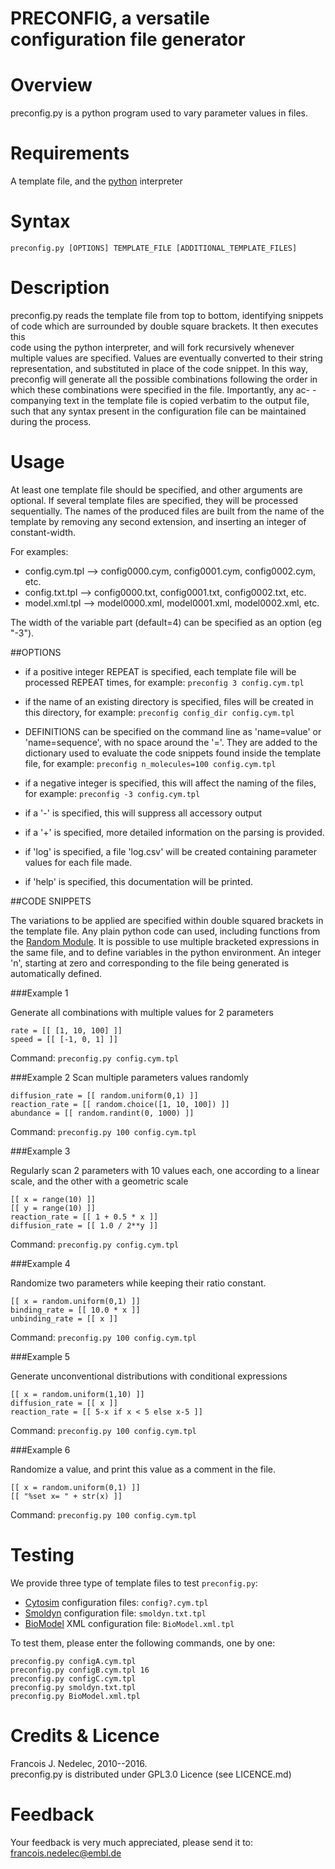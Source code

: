 # PRECONFIG, a versatile configuration file generator

# Overview

preconfig.py is a python program used to vary parameter values in files.

# Requirements

A template file, and the [python](https://www.python.org) interpreter

# Syntax

    preconfig.py [OPTIONS] TEMPLATE_FILE [ADDITIONAL_TEMPLATE_FILES]

# Description

  preconfig.py reads the template file from top to bottom, identifying snippets 
  of code which are surrounded by double square brackets. It then executes this  
  code using the python interpreter, and will fork recursively whenever multiple 
  values are specified. Values are eventually converted to their string 
  representation, and substituted in place of the code snippet. In this way,
  preconfig will generate all the possible combinations following the order in 
  which these combinations were specified in the file. Importantly, any ac-
  -companying text in the template file is copied verbatim to the output file, 
  such that any syntax present in the configuration file can be maintained 
  during the process.

# Usage

At least one template file should be specified, and other arguments are optional.
If several template files are specified, they will be processed sequentially.
The names of the produced files are built from the name of the template
by removing any second extension, and inserting an integer of constant-width.

For examples:

- config.cym.tpl --> config0000.cym, config0001.cym, config0002.cym, etc.
- config.txt.tpl --> config0000.txt, config0001.txt, config0002.txt, etc.
- model.xml.tpl --> model0000.xml, model0001.xml, model0002.xml, etc.

The width of the variable part (default=4) can be specified as an option (eg "-3").

##OPTIONS

- if a positive integer REPEAT is specified, each template file will be 
  processed REPEAT times, for example: `preconfig 3 config.cym.tpl`

- if the name of an existing directory is specified, files will be created 
  in this directory, for example: `preconfig config_dir config.cym.tpl`

- DEFINITIONS can be specified on the command line as 'name=value' or 
  'name=sequence', with no space around the '='. They are added to the 
  dictionary used to evaluate the code snippets found inside the template file,
  for example: `preconfig n_molecules=100 config.cym.tpl`

- if a negative integer is specified, this will affect the naming of the files,
  for example: `preconfig -3 config.cym.tpl`

- if a '-' is specified, this will suppress all accessory output

- if a '+' is specified, more detailed information on the parsing is provided.

- if 'log' is specified, a file 'log.csv' will be created containing parameter
  values for each file made.

- if 'help' is specified, this documentation will be printed.

##CODE SNIPPETS

The variations to be applied are specified within double squared brackets
in the template file. Any plain python code can used, including functions from
the [Random Module](https://docs.python.org/library/random.html). 
It is possible to use multiple bracketed expressions in the same file, and 
to define variables in the python environment. An integer 'n', starting at 
zero and corresponding to the file being generated is automatically defined.


###Example 1

Generate all combinations with multiple values for 2 parameters

    rate = [[ [1, 10, 100] ]]
    speed = [[ [-1, 0, 1] ]]

Command: `preconfig.py config.cym.tpl`


###Example 2
Scan multiple parameters values randomly

    diffusion_rate = [[ random.uniform(0,1) ]]
    reaction_rate = [[ random.choice([1, 10, 100]) ]]
    abundance = [[ random.randint(0, 1000) ]]

Command: `preconfig.py 100 config.cym.tpl`


###Example 3

Regularly scan 2 parameters with 10 values each,
one according to a linear scale, and the other with a geometric scale

    [[ x = range(10) ]]
    [[ y = range(10) ]]
    reaction_rate = [[ 1 + 0.5 * x ]]
    diffusion_rate = [[ 1.0 / 2**y ]]

Command: `preconfig.py config.cym.tpl`

###Example 4

Randomize two parameters while keeping their ratio constant.

    [[ x = random.uniform(0,1) ]] 
    binding_rate = [[ 10.0 * x ]]
    unbinding_rate = [[ x ]]

Command: `preconfig.py 100 config.cym.tpl`


###Example 5

Generate unconventional distributions with conditional expressions

    [[ x = random.uniform(1,10) ]]
    diffusion_rate = [[ x ]]
    reaction_rate = [[ 5-x if x < 5 else x-5 ]]

Command: `preconfig.py 100 config.cym.tpl`


###Example 6

Randomize a value, and print this value as a comment in the file.

    [[ x = random.uniform(0,1) ]]
    [[ "%set x= " + str(x) ]]

Command: `preconfig.py 100 config.cym.tpl`


# Testing

We provide three type of template files to test `preconfig.py`:

- [Cytosim](www.cytosim.org) configuration files: `config?.cym.tpl`
- [Smoldyn](www.smoldyn.org) configuration file: `smoldyn.txt.tpl`
- [BioModel](www.biomodels.org) XML configuration file: `BioModel.xml.tpl`

To test them, please enter the following commands, one by one:

    preconfig.py configA.cym.tpl
    preconfig.py configB.cym.tpl 16
    preconfig.py configC.cym.tpl
    preconfig.py smoldyn.txt.tpl
    preconfig.py BioModel.xml.tpl

# Credits & Licence

Francois J. Nedelec, 2010--2016.  
preconfig.py is distributed under GPL3.0 Licence (see LICENCE.md)

# Feedback

Your feedback is very much appreciated, please send it to:
francois.nedelec@embl.de

